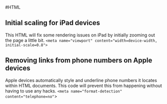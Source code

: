 #HTML

## Initial scaling for iPad devices
This HTML will fix some rendering issues on iPad by initially zooming out the page a little bit.
```<meta name="viewport" content="width=device-width, initial-scale=0.8">```

## Removing links from phone numbers on Apple devices
Apple devices automatically style and underline phone numbers it locates within HTML documents.  This code will prevent this from happening without having to use any hacks.
```<meta name="format-detection" content="telephone=no"```>